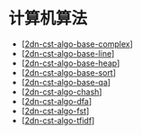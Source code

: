 
#  计算机算法

-   [[2dn-cst-algo-base-complex]]
-   [[2dn-cst-algo-base-line]]
-   [[2dn-cst-algo-base-heap]]
-   [[2dn-cst-algo-base-sort]]
-   [[2dn-cst-algo-base-qa]]
-   [[2dn-cst-algo-chash]]
-   [[2dn-cst-algo-dfa]]
-   [[2dn-cst-algo-fst]]
-   [[2dn-cst-algo-tfidf]]


[//begin]: # "Autogenerated link references for markdown compatibility"
[2dn-cst-algo-base-complex]: 2dn-cst-algo-base-complex.md "算法的时间与空间复杂度"
[2dn-cst-algo-base-line]: 2dn-cst-algo-base-line.md "线性结构"
[2dn-cst-algo-base-heap]: 2dn-cst-algo-base-heap.md "堆结构"
[2dn-cst-algo-base-sort]: 2dn-cst-algo-base-sort.md "十大经典排序算法（动图演示）"
[2dn-cst-algo-base-qa]: 2dn-cst-algo-base-qa.md "括号匹配"
[2dn-cst-algo-chash]: 2dn-cst-algo-chash.md "一致性Hash算法背景"
[2dn-cst-algo-dfa]: 2dn-cst-algo-dfa.md "algo-DFA"
[2dn-cst-algo-fst]: 2dn-cst-algo-fst.md "algo-FST"
[2dn-cst-algo-tfidf]: 2dn-cst-algo-tfidf.md "TF-IDF"
[//end]: # "Autogenerated link references"